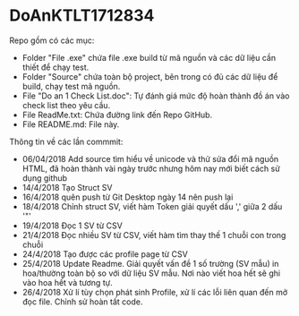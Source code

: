 # DoAnKTLT1712834

Repo gồm có các mục:
 - Folder "File .exe" chứa file .exe build từ mã nguồn và các dữ liệu cần thiết để chạy test.
 - Folder "Source" chứa toàn bộ project, bên trong có đủ các dữ liệu để build, chạy test mã nguồn.
 - File "Do an 1 Check List.doc": Tự đánh giá mức độ hoàn thành đồ án vào check list theo yêu cầu.
 - File ReadMe.txt: Chứa đường link đến Repo GitHub.
 - File README.md: File này.



Thông tin về các lần commmit:
 - 06/04/2018 Add source tìm hiểu về unicode và thử sửa đổi mã nguồn HTML, đã hoàn thành vài ngày trước nhưng hôm nay mới biết cách sử dụng github
 - 14/4/2018 Tạo Struct SV
 - 16/4/2018 quên push từ Git Desktop ngày 14 nên push lại
 - 18/4/2018 Chỉnh struct SV, viết hàm Token giải quyết dấu ',' giữa 2 dấu '\"'
 - 19/4/2018 Đọc 1 SV từ CSV
 - 21/4/2018 Đọc nhiều SV từ CSV, viết hàm tìm thay thế 1 chuỗi con trong chuỗi
 - 24/4/2018 Tạo được các profile page từ CSV
 - 25/4/2018 Update Readme. Giải quyết vấn đề 1 số trường (SV mẫu) in hoa/thường toàn bộ so với dữ liệu SV mẫu. Nơi nào viết hoa hết sẽ ghi vào hoa hết và tương tự.
 - 26/4/2018 Xử lí tùy chọn phát sinh Profile, xử lí các lỗi liên quan đến mở đọc file. Chỉnh sử hoàn tất code.
